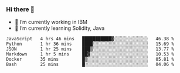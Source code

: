 ### Hi there 👋

<!--
**mathcodeman/mathcodeman** is a ✨ _special_ ✨ repository because its `README.md` (this file) appears on your GitHub profile.

Here are some ideas to get you started:

- 🔭 I’m currently working on ...
- 🌱 I’m currently learning ...
- 👯 I’m looking to collaborate on ...
- 🤔 I’m looking for help with ...
- 💬 Ask me about ...
- 📫 How to reach me: ...
- 😄 Pronouns: ...
- ⚡ Fun fact: ...
-->

- 🔭 I’m currently working in IBM
- 🌱 I’m currently learning Solidity, Java

<!--START_SECTION:waka-->

```text
JavaScript   4 hrs 46 mins   ███████████▓░░░░░░░░░░░░░   46.38 %
Python       1 hr 36 mins    ████░░░░░░░░░░░░░░░░░░░░░   15.69 %
JSON         1 hr 25 mins    ███▒░░░░░░░░░░░░░░░░░░░░░   13.77 %
Markdown     1 hr 5 mins     ██▓░░░░░░░░░░░░░░░░░░░░░░   10.53 %
Docker       35 mins         █▒░░░░░░░░░░░░░░░░░░░░░░░   05.81 %
Bash         25 mins         █░░░░░░░░░░░░░░░░░░░░░░░░   04.06 %
```

<!--END_SECTION:waka-->
